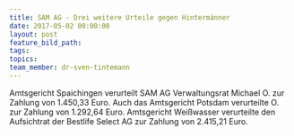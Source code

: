 ```yaml
---
title: SAM AG - Drei weitere Urteile gegen Hintermänner
date: 2017-05-02 00:00:00
layout: post
feature_bild_path:
tags:
topics:
team_member: dr-sven-tintemann
---
```



Amtsgericht Spaichingen verurteilt SAM AG Verwaltungsrat Michael O. zur Zahlung von 1.450,33 Euro. Auch das Amtsgericht Potsdam verurteilte O. zur Zahlung von 1.292,64 Euro. Amtsgericht Wei&szlig;wasser verurteilte den Aufsichtrat der Bestlife Select AG zur Zahlung von 2.415,21 Euro.